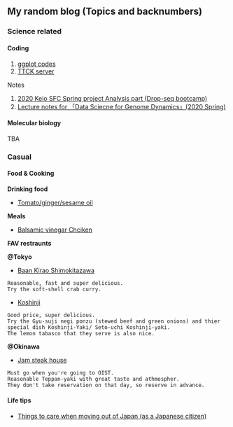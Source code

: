 ## My random blog (Topics and backnumbers)

### Science related

#### Coding 
  1. [ggplot codes](https://danyamamotoevans.github.io/blog/code/ggplot)
  2. [TTCK server](https://danyamamotoevans.github.io/blog/code/ttck_server)

Notes
  1. [2020 Keio SFC Spring project Analysis part (Drop-seq bootcamp)](https://danyamamotoevans.github.io/blog/code/dropseq_bootcamp)
  2. [Lecture notes for 「Data Sciecne for Genome Dynamics」(2020 Spring) ](https://danyamamotoevans.github.io/blog/code/ds4gd)




#### Molecular biology

TBA


### Casual

#### Food & Cooking 

**Drinking food**
* [Tomato/ginger/sesame oil](https://danyamamotoevans.github.io/blog/cooking/tomato_ginger_sesameoil)

**Meals**
* [Balsamic vinegar Chciken](https://danyamamotoevans.github.io/blog/cooking/Balsamic_Chicken_grill)
  
  
**FAV restraunts**
    
**@Tokyo**

* [Baan Kirao Shimokitazawa](http://www.baankirao.com/shimokita/)

```
Reasonable, fast and super delicious.
Try the soft-shell crab curry.
```

* [Koshinji](https://tabelog.com/tokyo/A1318/A131811/13190642/dtlphotolst/1/smp2/)

```
Good price, super delicious.
Try the Gyu-suji negi ponzu (stewed beef and green onions) and thier special dish Koshinji-Yaki/ Seto-uchi Koshinji-yaki.
The lemon tabasco that they serve is also nice.
```


**@Okinawa**

* [Jam steak house](http://www.jam-groups.com/okinawa.html)
 
 ```
 Must go when you're going to OIST.
 Reasonable Teppan-yaki with great taste and athmospher.
 They don't take reservation on that day, so reserve in advance.
 ```
 
#### Life tips

* [Things to care when moving out of Japan (as a Japanese citizen)](https://danyamamotoevans.github.io/blog/misc/things2do_when_moving_from_japan)

 
 
